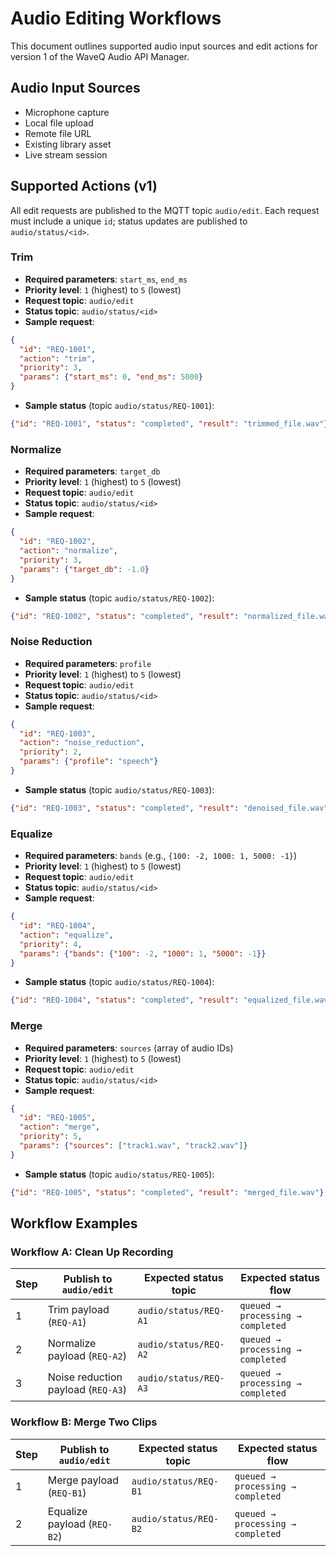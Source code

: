 # Audio Editing Workflows

This document outlines supported audio input sources and edit actions for version 1 of the WaveQ Audio API Manager.

## Audio Input Sources
- Microphone capture
- Local file upload
- Remote file URL
- Existing library asset
- Live stream session

## Supported Actions (v1)
All edit requests are published to the MQTT topic `audio/edit`. Each request must include a unique `id`; status updates are published to `audio/status/<id>`.

### Trim
- **Required parameters**: `start_ms`, `end_ms`
- **Priority level**: `1` (highest) to `5` (lowest)
- **Request topic**: `audio/edit`
- **Status topic**: `audio/status/<id>`
- **Sample request**:
```json
{
  "id": "REQ-1001",
  "action": "trim",
  "priority": 3,
  "params": {"start_ms": 0, "end_ms": 5000}
}
```
- **Sample status** (topic `audio/status/REQ-1001`):
```json
{"id": "REQ-1001", "status": "completed", "result": "trimmed_file.wav"}
```

### Normalize
- **Required parameters**: `target_db`
- **Priority level**: `1` (highest) to `5` (lowest)
- **Request topic**: `audio/edit`
- **Status topic**: `audio/status/<id>`
- **Sample request**:
```json
{
  "id": "REQ-1002",
  "action": "normalize",
  "priority": 3,
  "params": {"target_db": -1.0}
}
```
- **Sample status** (topic `audio/status/REQ-1002`):
```json
{"id": "REQ-1002", "status": "completed", "result": "normalized_file.wav"}
```

### Noise Reduction
- **Required parameters**: `profile`
- **Priority level**: `1` (highest) to `5` (lowest)
- **Request topic**: `audio/edit`
- **Status topic**: `audio/status/<id>`
- **Sample request**:
```json
{
  "id": "REQ-1003",
  "action": "noise_reduction",
  "priority": 2,
  "params": {"profile": "speech"}
}
```
- **Sample status** (topic `audio/status/REQ-1003`):
```json
{"id": "REQ-1003", "status": "completed", "result": "denoised_file.wav"}
```

### Equalize
- **Required parameters**: `bands` (e.g., `{100: -2, 1000: 1, 5000: -1}`)
- **Priority level**: `1` (highest) to `5` (lowest)
- **Request topic**: `audio/edit`
- **Status topic**: `audio/status/<id>`
- **Sample request**:
```json
{
  "id": "REQ-1004",
  "action": "equalize",
  "priority": 4,
  "params": {"bands": {"100": -2, "1000": 1, "5000": -1}}
}
```
- **Sample status** (topic `audio/status/REQ-1004`):
```json
{"id": "REQ-1004", "status": "completed", "result": "equalized_file.wav"}
```

### Merge
- **Required parameters**: `sources` (array of audio IDs)
- **Priority level**: `1` (highest) to `5` (lowest)
- **Request topic**: `audio/edit`
- **Status topic**: `audio/status/<id>`
- **Sample request**:
```json
{
  "id": "REQ-1005",
  "action": "merge",
  "priority": 5,
  "params": {"sources": ["track1.wav", "track2.wav"]}
}
```
- **Sample status** (topic `audio/status/REQ-1005`):
```json
{"id": "REQ-1005", "status": "completed", "result": "merged_file.wav"}
```

## Workflow Examples

### Workflow A: Clean Up Recording
| Step | Publish to `audio/edit` | Expected status topic | Expected status flow |
|------|------------------------|----------------------|----------------------|
| 1    | Trim payload (`REQ-A1`) | `audio/status/REQ-A1` | `queued → processing → completed` |
| 2    | Normalize payload (`REQ-A2`) | `audio/status/REQ-A2` | `queued → processing → completed` |
| 3    | Noise reduction payload (`REQ-A3`) | `audio/status/REQ-A3` | `queued → processing → completed` |

### Workflow B: Merge Two Clips
| Step | Publish to `audio/edit` | Expected status topic | Expected status flow |
|------|------------------------|----------------------|----------------------|
| 1    | Merge payload (`REQ-B1`) | `audio/status/REQ-B1` | `queued → processing → completed` |
| 2    | Equalize payload (`REQ-B2`) | `audio/status/REQ-B2` | `queued → processing → completed` |


